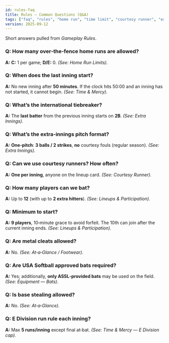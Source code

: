 ```yaml
---
id: rules-faq
title: Rules — Common Questions (Q&A)
tags: ["faq", "rules", "home run", "time limit", "courtesy runner", "extras", "uniforms", "forfeit"]
version: 2025-09-12
---
```

 
Short answers pulled from *Gameplay Rules*.

### Q: How many over‑the‑fence home runs are allowed?
**A:** **C:** 1 per game; **D/E:** 0. *(See: Home Run Limits).*

### Q: When does the last inning start?
**A:** No new inning after **50 minutes**. If the clock hits 50:00 and an inning has not started, it cannot begin. *(See: Time & Mercy).*

### Q: What’s the international tiebreaker?
**A:** The **last batter** from the previous inning starts on **2B**. *(See: Extra Innings).*

### Q: What’s the extra‑innings pitch format?
**A:** **One‑pitch**: **3 balls / 2 strikes**, **no** courtesy fouls (regular season). *(See: Extra Innings).*

### Q: Can we use courtesy runners? How often?
**A:** **One per inning**, anyone on the lineup card. *(See: Courtesy Runner).*

### Q: How many players can we bat?
**A:** Up to **12** (with up to **2 extra hitters**). *(See: Lineups & Participation).*

### Q: Minimum to start?
**A:** **9 players**, 10‑minute grace to avoid forfeit. The 10th can join after the current inning ends. *(See: Lineups & Participation).*

### Q: Are metal cleats allowed?
**A:** No. *(See: At‑a‑Glance / Footwear).*

### Q: Are USA Softball approved bats required?
**A:** Yes; additionally, **only ASSL‑provided bats** may be used on the field. *(See: Equipment — Bats).*

### Q: Is base stealing allowed?
**A:** No. *(See: At‑a‑Glance).*

### Q: E Division run rule each inning?
**A:** Max **5 runs/inning** except final at‑bat. *(See: Time & Mercy — E Division cap).*

